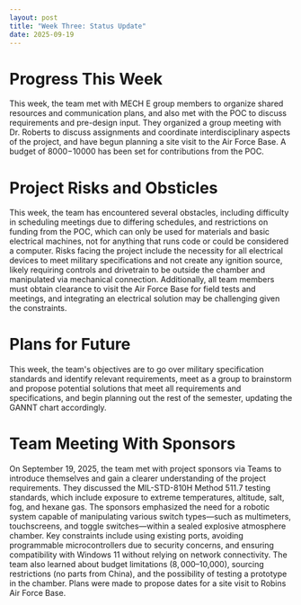 ```yaml
---
layout: post
title: "Week Three: Status Update"
date: 2025-09-19
---
```


# Progress This Week

This week, the team met with MECH E group members to organize shared resources and communication plans, and also met with the POC to discuss requirements and pre-design input. They organized a group meeting with Dr. Roberts to discuss assignments and coordinate interdisciplinary aspects of the project, and have begun planning a site visit to the Air Force Base. A budget of $8000-$10000 has been set for contributions from the POC.

# Project Risks and Obsticles

This week, the team has encountered several obstacles, including difficulty in scheduling meetings due to differing schedules, and restrictions on funding from the POC, which can only be used for materials and basic electrical machines, not for anything that runs code or could be considered a computer. Risks facing the project include the necessity for all electrical devices to meet military specifications and not create any ignition source, likely requiring controls and drivetrain to be outside the chamber and manipulated via mechanical connection. Additionally, all team members must obtain clearance to visit the Air Force Base for field tests and meetings, and integrating an electrical solution may be challenging given the constraints.

# Plans for Future

This week, the team's objectives are to go over military specification standards and identify relevant requirements, meet as a group to brainstorm and propose potential solutions that meet all requirements and specifications, and begin planning out the rest of the semester, updating the GANNT chart accordingly.

# Team Meeting With Sponsors

On September 19, 2025, the team met with project sponsors via Teams to introduce themselves and gain a clearer understanding of the project requirements. They discussed the MIL-STD-810H Method 511.7 testing standards, which include exposure to extreme temperatures, altitude, salt, fog, and hexane gas. The sponsors emphasized the need for a robotic system capable of manipulating various switch types—such as multimeters, touchscreens, and toggle switches—within a sealed explosive atmosphere chamber. Key constraints include using existing ports, avoiding programmable microcontrollers due to security concerns, and ensuring compatibility with Windows 11 without relying on network connectivity. The team also learned about budget limitations ($8,000–$10,000), sourcing restrictions (no parts from China), and the possibility of testing a prototype in the chamber. Plans were made to propose dates for a site visit to Robins Air Force Base.